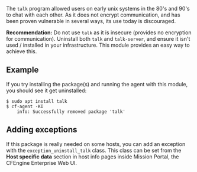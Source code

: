 The `talk` program allowed users on early unix systems in the 80's and 90's to chat with each other.
As it does not encrypt communication, and has been proven vulnerable in several ways, its use today is discouraged.

**Recommendation:** Do not use `talk` as it is insecure (provides no encryption for communication).
Uninstall both `talk` and `talk-server`, and ensure it isn't used / installed in your infrastructure.
This module provides an easy way to achieve this.

## Example

If you try installing the package(s) and running the agent with this module, you should see it get uninstalled:

```
$ sudo apt install talk
$ cf-agent -KI
    info: Successfully removed package 'talk'
```

## Adding exceptions

If this package is really needed on some hosts, you can add an exception with the `exception_uninstall_talk` class.
This class can be set from the **Host specific data** section in host info pages inside Mission Portal, the CFEngine Enterprise Web UI.
